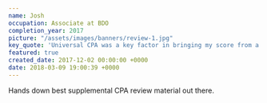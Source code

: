 ```yaml
---
name: Josh
occupation: Associate at BDO
completion_year: 2017
picture: "/assets/images/banners/review-1.jpg"
key_quote: 'Universal CPA was a key factor in bringing my score from a 67% to an 81% '
featured: true
created_date: 2017-12-02 00:00:00 +0000
date: 2018-03-09 19:00:39 +0000
---
```

Hands down best supplemental CPA review material out there. 